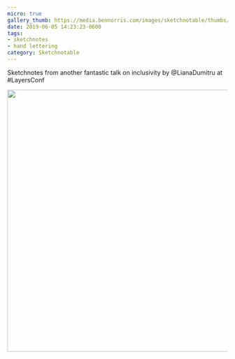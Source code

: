 ```yaml
---
micro: true
gallery_thumb: https://media.bennorris.com/images/sketchnotable/thumbs/layers-2019-dumitru.jpg
date: 2019-06-05 14:23:23-0600
tags:
- sketchnotes
- hand lettering
category: Sketchnotable
---
```


Sketchnotes from another fantastic talk on inclusivity by @LianaDumitru at #LayersConf

<img src="https://media.bennorris.com/images/sketchnotable/layers-2019/layers-2019-dumitru.jpg" width="600" height="600" alt="" />